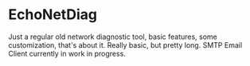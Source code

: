 # EchoNetDiag
Just a regular old network diagnostic tool, basic features, some customization, that's about it.
Really basic, but pretty long.
SMTP Email Client currently in work in progress.

